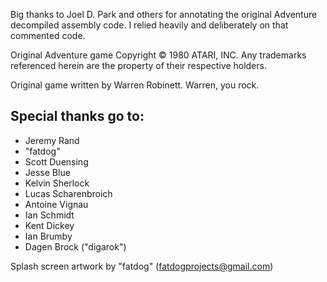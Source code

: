 Big thanks to Joel D. Park and others for annotating the original Adventure decompiled assembly code.
I relied heavily and deliberately on that commented code.

Original Adventure game Copyright © 1980 ATARI, INC.
Any trademarks referenced herein are the property of their respective holders.
 
Original game written by Warren Robinett. Warren, you rock.


## Special thanks go to:

 - Jeremy Rand
 - "fatdog"
 - Scott Duensing
 - Jesse Blue
 - Kelvin Sherlock
 - Lucas Scharenbroich
 - Antoine Vignau
 - Ian Schmidt
 - Kent Dickey
 - Ian Brumby
 - Dagen Brock ("digarok")

Splash screen artwork by "fatdog" (fatdogprojects@gmail.com)

